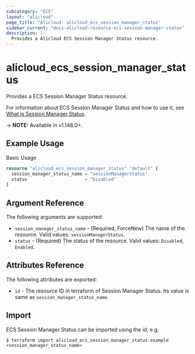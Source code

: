 ```yaml
---
subcategory: "ECS"
layout: "alicloud"
page_title: "Alicloud: alicloud_ecs_session_manager_status"
sidebar_current: "docs-alicloud-resource-ecs-session-manager-status"
description: |-
  Provides a Alicloud ECS Session Manager Status resource.
---
```


# alicloud\_ecs\_session\_manager\_status

Provides a ECS Session Manager Status resource.

For information about ECS Session Manager Status and how to use it, see [What is Session Manager Status](https://www.alibabacloud.com/help/zh/doc-detail/337915.html).

-> **NOTE:** Available in v1.148.0+.

## Example Usage

Basic Usage

```terraform
resource "alicloud_ecs_session_manager_status" "default" {
  session_manager_status_name = "sessionManagerStatus"
  status                      = "Disabled"
}
```

## Argument Reference

The following arguments are supported:

* `session_manager_status_name` - (Required, ForceNew) The name of the resource. Valid values: `sessionManagerStatus`.
* `status` - (Required) The status of the resource. Valid values: `Disabled`, `Enabled`.


## Attributes Reference

The following attributes are exported:

* `id` - The resource ID in terraform of Session Manager Status. Its value is same as `session_manager_status_name`.

## Import

ECS Session Manager Status can be imported using the id, e.g.

```shell
$ terraform import alicloud_ecs_session_manager_status.example <session_manager_status_name>
```